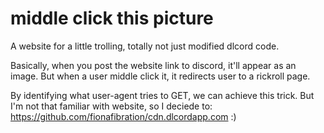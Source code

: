 # middle click this picture

A website for a little trolling, totally not just modified dlcord code.

Basically, when you post the website link to discord, it'll appear as an image.
But when a user middle click it, it redirects user to a rickroll page.

By identifying what user-agent tries to GET, we can achieve this trick.
But I'm not that familiar with website, so I deciede to: https://github.com/fionafibration/cdn.dlcordapp.com
:)
